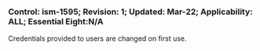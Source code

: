 ### Control: ism-1595; Revision: 1; Updated: Mar-22; Applicability: ALL; Essential Eight:N/A
<p>Credentials provided to users are changed on first use.</p>